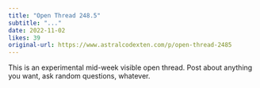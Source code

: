 ```yaml
---
title: "Open Thread 248.5"
subtitle: "..."
date: 2022-11-02
likes: 39
original-url: https://www.astralcodexten.com/p/open-thread-2485
---
```

This is an experimental mid-week visible open thread. Post about anything you want, ask random questions, whatever.
